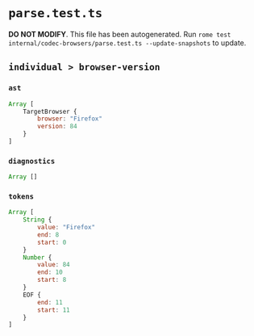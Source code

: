# `parse.test.ts`

**DO NOT MODIFY**. This file has been autogenerated. Run `rome test internal/codec-browsers/parse.test.ts --update-snapshots` to update.

## `individual > browser-version`

### `ast`

```javascript
Array [
	TargetBrowser {
		browser: "Firefox"
		version: 84
	}
]
```

### `diagnostics`

```javascript
Array []
```

### `tokens`

```javascript
Array [
	String {
		value: "Firefox"
		end: 8
		start: 0
	}
	Number {
		value: 84
		end: 10
		start: 8
	}
	EOF {
		end: 11
		start: 11
	}
]
```

